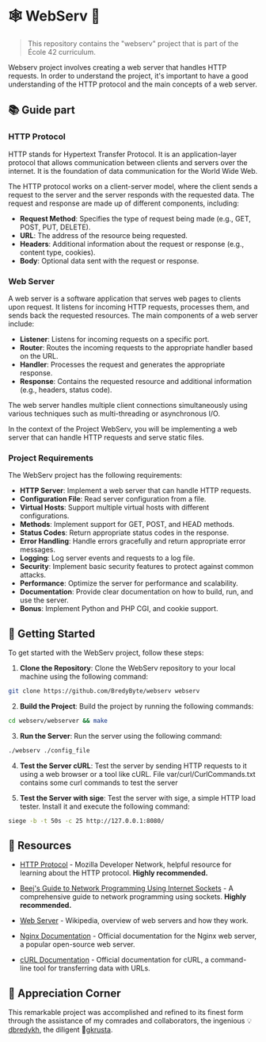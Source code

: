 # 🕸 WebServ 🤖

> This repository contains the "webserv" project that is part of the École 42 curriculum.

Webserv project involves creating a web server that handles HTTP requests. In order to understand the project, it's important to have a good understanding of the HTTP protocol and the main concepts of a web server.

## 📚 Guide part

### HTTP Protocol

HTTP stands for Hypertext Transfer Protocol. It is an application-layer protocol that allows communication between clients and servers over the internet. It is the foundation of data communication for the World Wide Web.

The HTTP protocol works on a client-server model, where the client sends a request to the server and the server responds with the requested data. The request and response are made up of different components, including:

- **Request Method**: Specifies the type of request being made (e.g., GET, POST, PUT, DELETE).
- **URL**: The address of the resource being requested.
- **Headers**: Additional information about the request or response (e.g., content type, cookies).
- **Body**: Optional data sent with the request or response.

### Web Server

A web server is a software application that serves web pages to clients upon request. It listens for incoming HTTP requests, processes them, and sends back the requested resources. The main components of a web server include:

- **Listener**: Listens for incoming requests on a specific port.
- **Router**: Routes the incoming requests to the appropriate handler based on the URL.
- **Handler**: Processes the request and generates the appropriate response.
- **Response**: Contains the requested resource and additional information (e.g., headers, status code).

The web server handles multiple client connections simultaneously using various techniques such as multi-threading or asynchronous I/O.

In the context of the Project WebServ, you will be implementing a web server that can handle HTTP requests and serve static files.

### Project Requirements

The WebServ project has the following requirements:

- **HTTP Server**: Implement a web server that can handle HTTP requests.
- **Configuration File**: Read server configuration from a file.
- **Virtual Hosts**: Support multiple virtual hosts with different configurations.
- **Methods**: Implement support for GET, POST, and HEAD methods.
- **Status Codes**: Return appropriate status codes in the response.
- **Error Handling**: Handle errors gracefully and return appropriate error messages.
- **Logging**: Log server events and requests to a log file.
- **Security**: Implement basic security features to protect against common attacks.
- **Performance**: Optimize the server for performance and scalability.
- **Documentation**: Provide clear documentation on how to build, run, and use the server.
- **Bonus**: Implement Python and PHP CGI, and cookie support.

## 🏇 Getting Started

To get started with the WebServ project, follow these steps:

1. **Clone the Repository**: Clone the WebServ repository to your local machine using the following command:

```bash
git clone https://github.com/BredyByte/webserv webserv
```

2. **Build the Project**: Build the project by running the following commands:

```bash
cd webserv/webserver && make
```

3. **Run the Server**: Run the server using the following command:

```bash
./webserv ./config_file
```

4. **Test the Server cURL**: Test the server by sending HTTP requests to it using a web browser or a tool like cURL. File var/curl/CurlCommands.txt contains some curl commands to test the server

5. **Test the Server with sige**: Test the server with sige, a simple HTTP load tester. Install it and execute the following command:

```bash
siege -b -t 50s -c 25 http://127.0.0.1:8080/
```

## 📝 Resources

- [HTTP Protocol](https://developer.mozilla.org/en-US/docs/Web/HTTP) - Mozilla Developer Network, helpful resource for learning about the HTTP protocol. <b>Highly recommended.</b>

- [Beej's Guide to Network Programming Using Internet Sockets](https://beej.us/guide/bgnet/html/) - A comprehensive guide to network programming using sockets. <b>Highly recommended.</b>

- [Web Server](https://en.wikipedia.org/wiki/Web_server) - Wikipedia, overview of web servers and how they work.

- [Nginx Documentation](https://nginx.org/en/docs/) - Official documentation for the Nginx web server, a popular open-source web server.

- [cURL Documentation](https://curl.se/docs/) - Official documentation for cURL, a command-line tool for transferring data with URLs.

## 🙏 Appreciation Corner

This remarkable project was accomplished and refined to its finest form through the assistance of my comrades and collaborators, the ingenious 💡[dbredykh](https://github.com/BredyByte/), the diligent 💪[gkrusta](https://github.com/gkrusta).


